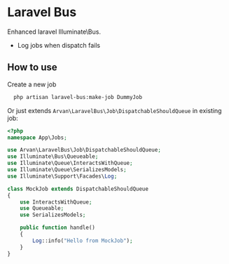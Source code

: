 # Laravel Bus
Enhanced laravel Illuminate\Bus.

- Log jobs when dispatch fails

## How to use

Create a new job
```bash
  php artisan laravel-bus:make-job DummyJob 
```

Or just extends ``Arvan\LaravelBus\Job\DispatchableShouldQueue`` in existing job:

```php
<?php
namespace App\Jobs;

use Arvan\LaravelBus\Job\DispatchableShouldQueue;
use Illuminate\Bus\Queueable;
use Illuminate\Queue\InteractsWithQueue;
use Illuminate\Queue\SerializesModels;
use Illuminate\Support\Facades\Log;

class MockJob extends DispatchableShouldQueue
{
    use InteractsWithQueue;
    use Queueable;
    use SerializesModels;

    public function handle()
    {
        Log::info("Hello from MockJob");
    }
}
```